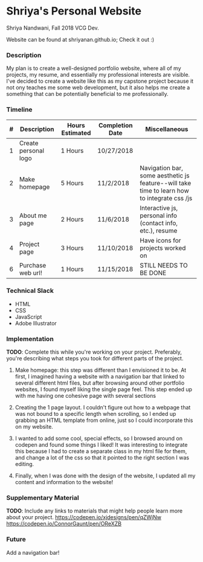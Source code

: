# Shriya's Personal Website
Shriya Nandwani, Fall 2018 VCG Dev. 

Website can be found at shriyanan.github.io; Check it out :)

### Description

My plan is to create a well-designed portfolio website, where all of my projects, my resume, and essentially my professional interests are visible. I've decided to create a website like this as my capstone project because it not ony teaches me some web development, but it also helps me create a something that can be potentially beneficial to me professionally.

### Timeline

| # | Description   | Hours Estimated | Completion Date | Miscellaneous |
| - | ------------- | --------------- | --------------- | ------------- |
| 1 | Create personal logo | 1 Hours | 10/27/2018 |  |
| 2 | Make homepage | 5 Hours | 11/2/2018 | Navigation bar, some aesthetic js feature--will take time to learn how to integrate css /js |
| 3 | About me page | 2 Hours | 11/6/2018 | Interactive js, personal info (contact info, etc.), resume |
| 4 | Project page | 3 Hours | 11/10/2018 | Have icons for projects worked on |
| 6 | Purchase web url!  | 1 Hours | 11/15/2018 | STILL NEEDS TO BE DONE |

### Technical Slack
* HTML
* CSS
* JavaScript
* Adobe Illustrator

### Implementation
**TODO**: Complete this while you're working on your project. Preferably, you're describing what steps you took for different parts of the project.

1. Make homepage: this step was different than I envisioned it to be. At first, I imagined having a website with a navigation bar that linked to several different html files, but after browsing around other portfolio websites, I found myself liking the single page feel. This step ended up with me having one cohesive page with several sections

2. Creating the 1 page layout. I couldn't figure out how to a webpage that was not bound to a specific length when scrolling, so I ended up grabbing an HTML template from online, just so I could incorporate this on my website. 

3. I wanted to add some cool, special effects, so I browsed around on codepen and found some things I liked! It was interesting to integrate this because I had to create a separate class in my html file for them, and change a lot of the css so that it pointed to the right section I was editing. 

4. Finally, when I was done with the design of the website, I updated all my content and information to the website!


### Supplementary Material
**TODO**: Include any links to materials that might help people learn more about your project.
https://codepen.io/xjdesigns/pen/qZWjNw
https://codepen.io/ConnorGaunt/pen/OReXZB

### Future
Add a navigation bar!
